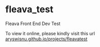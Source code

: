 # fleava_test
Fleava Front End Dev Test

To view it online, please kindly visit this url [aryswisnu.github.io/projects/fleavatest](https://aryswisnu.github.io/projects/fleavatest) 
